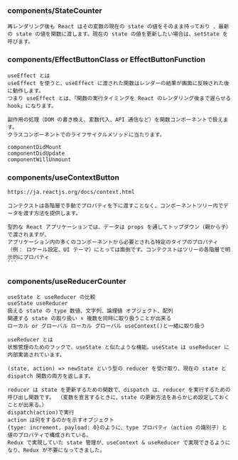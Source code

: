 ### components/StateCounter

```
再レンダリング後も React はその変数の現在の state の値をそのまま持っており 、最新の state の値を関数に渡します。現在の state の値を更新したい場合は、setState を呼びます。
```

### components/EffectButtonClass or EffectButtonFunction

```
useEffect とは
useEffect を使うと、useEffect に渡された関数はレンダーの結果が画面に反映された後に動作します。
つまり useEffect とは、「関数の実行タイミングを React のレンダリング後まで遅らせる hook」になります。

副作用の処理（DOM の書き換え、変数代入、API 通信など）を関数コンポーネントで扱えます。
クラスコンポーネントでのライフサイクルメソッドに当たります。

componentDidMount
componentDidUpdate
componentWillUnmount

```

### components/useContextButton

````
https://ja.reactjs.org/docs/context.html

コンテクストは各階層で手動でプロパティを下に渡すことなく、コンポーネントツリー内でデータを渡す方法を提供します。

型的な React アプリケーションでは、データは props を通してトップダウン（親から子）で渡されますが、
アプリケーション内の多くのコンポーネントから必要とされる特定のタイプのプロパティ（例： ロケール設定、UI テーマ）にとっては面倒です。コンテクストはツリーの各階層で明示的にプロパティ
```
````

### components/useReducerCounter

```
useState と useReducer の比較
useState useReducer
扱える state の type 数値、文字列、論理値 オブジェクト、配列
関連する state の取り扱い ☓ 複数を同時に取り扱うことが出来る
ローカル or グローバル ローカル グローバル useContext()と一緒に取り扱う

useReducer とは
状態管理のためのフックで、useState と似たような機能。useState は useReducer に内部実装されています。

(state, action) => newState という型の reducer を受け取り、現在の state と dispatch 関数の両方を返します。

reducer は state を更新するための関数で、dispatch は、reducer を実行するための呼び出し関数です。 （変数を宣言するときに、state の更新方法をあらかじめ設定しておくことが出来る。）
dispatch(action)で実行
action は何をするのかを示すオブジェクト　
{type: increment, payload: 0}のように、type プロパティ（action の識別子）と値のプロパティで構成されている。
Redux で実現していた state 管理が、useContext & useReducer で実現できるようになり、Redux が不要になってきました。
```
